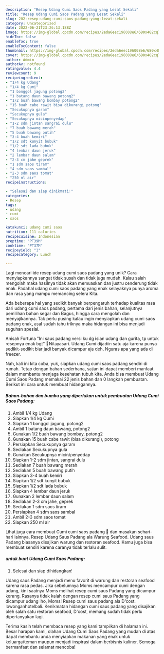```yaml
---
description: "Resep Udang Cumi Saos Padang yang Lezat Sekali"
title: "Resep Udang Cumi Saos Padang yang Lezat Sekali"
slug: 202-resep-udang-cumi-saos-padang-yang-lezat-sekali
category: Uncategorized
date: 2022-06-21T23:26:13.188Z
image: https://img-global.cpcdn.com/recipes/2eda6eec196008e6/680x482cq70/udang-cumi-saos-padang-foto-resep-utama.jpg
hideToc: false
enableToc: true
enableTocContent: false
thumbnail: https://img-global.cpcdn.com/recipes/2eda6eec196008e6/680x482cq70/udang-cumi-saos-padang-foto-resep-utama.jpg
cover: https://img-global.cpcdn.com/recipes/2eda6eec196008e6/680x482cq70/udang-cumi-saos-padang-foto-resep-utama.jpg
author: Admin
authorAv: notfound
ratingvalue: 4.4
reviewcount: 9
recipeingredient:
- "1/4 kg Udang"
- "1/4 kg Cumi"
- "1 bonggol jagung potong2"
- "1 batang daun bawang potong2"
- "1/2 buah bawang bombay potong2"
- "15 buah cabe rawit bisa dikurangi potong"
- "Secukupnya garam"
- "Secukupnya gula"
- "Secukupnya micinpenyedap"
- "1-2 sdm jintan sangrai dulu"
- "7 buah bawang merah"
- "5 buah bawang putih"
- "3-4 buah kemiri"
- "1/2 sdt kunyit bubuk"
- "1/2 sdt lada bubuk"
- "4 lembar daun jeruk"
- "2 lembar daun salam"
- "2-3 cm jahe geprek"
- "1 sdm saos tiram"
- "4 sdm saos sambal"
- "2-3 sdm saos tomat"
- "250 ml air"
recipeinstructions:

- "Selesai dan siap dinikmati!"
categories:
- Resep
tags:
- udang
- cumi
- saos

katakunci: udang cumi saos 
nutrition: 111 calories
recipecuisine: Indonesian
preptime: "PT39M"
cooktime: "PT37M"
recipeyield: "1"
recipecategory: Lunch

---
```





Lagi mencari ide resep udang cumi saos padang yang unik? Cara menyiapkannya sangat tidak susah dan tidak juga mudah. Kalau salah mengolah maka hasilnya tidak akan memuaskan dan justru cenderung tidak enak. Padahal udang cumi saos padang yang enak selayaknya punya aroma dan rasa yang mampu memancing selera Kita.





Ada beberapa hal yang sedikit banyak berpengaruh terhadap kualitas rasa dari udang cumi saos padang, pertama dari jenis bahan, selanjutnya pemilihan bahan segar dan Bagus, hingga cara mengolah dan menyajikannya. Tak perlu pusing kalau ingin menyiapkan udang cumi saos padang enak,      asal sudah tahu triknya maka hidangan ini bisa menjadi suguhan spesial.














Anisah Fortuna &#34;Ini saus padang versi ku dg isian udang dan gurita, tp untuk resepnya enak bgt&#34; 🔪Nitayasari. Udang Cumi dijadiin satu aja karena punya sedikit-sedikit biar jadi banyak dicampur aja deh. Nguras apa yang ada di freezer.






Nah, kali ini kita coba, yuk, siapkan udang cumi saos padang sendiri di rumah. Tetap dengan bahan sederhana, sajian ini dapat memberi manfaat dalam membantu menjaga kesehatan tubuh kita. Anda bisa membuat Udang Cumi Saos Padang memakai 22 jenis bahan dan 0 langkah pembuatan. Berikut ini cara untuk membuat hidangannya.

<!--inarticleads1-->

##### Bahan-bahan dan bumbu yang diperlukan untuk pembuatan Udang Cumi Saos Padang:

1. Ambil 1/4 kg Udang
1. Siapkan 1/4 kg Cumi
1. Siapkan 1 bonggol jagung, potong2
1. Ambil 1 batang daun bawang, potong2
1. Gunakan 1/2 buah bawang bombay, potong2
1. Gunakan 15 buah cabe rawit (bisa dikurangi), potong
1. Persiapkan Secukupnya garam
1. Sediakan Secukupnya gula
1. Gunakan Secukupnya micin/penyedap
1. Siapkan 1-2 sdm jintan, sangrai dulu
1. Sediakan 7 buah bawang merah
1. Sediakan 5 buah bawang putih
1. Siapkan 3-4 buah kemiri
1. Siapkan 1/2 sdt kunyit bubuk
1. Siapkan 1/2 sdt lada bubuk
1. Siapkan 4 lembar daun jeruk
1. Gunakan 2 lembar daun salam
1. Sediakan 2-3 cm jahe, geprek
1. Sediakan 1 sdm saos tiram
1. Persiapkan 4 sdm saos sambal
1. Ambil 2-3 sdm saos tomat
1. Siapkan 250 ml air


Lihat juga cara membuat Cumi cumi saos padang 🦑 dan masakan sehari-hari lainnya. Resep Udang Saus Padang ala Warung Seafood. Udang saus Padang biasanya disajikan warung dan restoran seafood. Kamu juga bisa membuat sendiri karena caranya tidak terlalu sulit. 

<!--inarticleads2-->

#####  untuk buat Udang Cumi Saos Padang:


1. Selesai dan siap dihidangkan!

Udang saus Padang menjadi menu favorit di warung dan restoran seafood karena rasa pedas. Jika sebelumnya Moms mencampur cumi dengan udang, kini saatnya Moms melihat resep cumi saus Padang yang dicampur kerang. Rasanya tidak kalah dengan resep cumi saus Padang yang dicampur udang lho, Moms! Resep cumi saus padang ala D&#39;cost. lowonganhotelbali. Kenikmatan hidangan cumi saus padang yang disajikan oleh salah satu restoran seafood, D&#39;cost, memang sudah tidak perlu dipertanyakan lagi. 

Terima kasih telah membaca resep yang kami tampilkan di halaman ini. Besar harapan kami, olahan Udang Cumi Saos Padang yang mudah di atas dapat membantu anda menyiapkan makanan yang enak untuk keluarga/teman maupun menjadi inspirasi dalam berbisnis kuliner. Semoga bermanfaat dan selamat mencoba!
